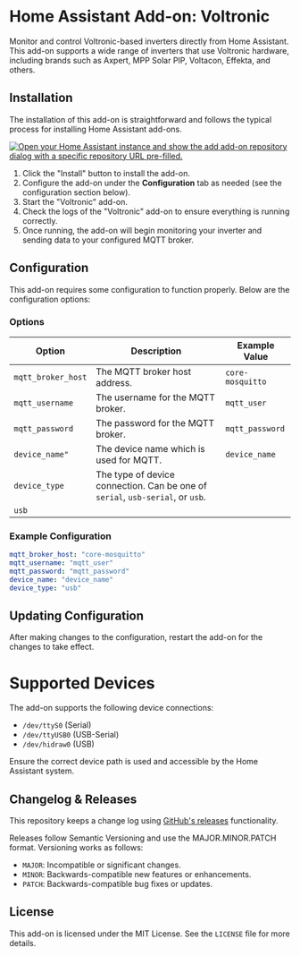 # Home Assistant Add-on: Voltronic

Monitor and control Voltronic-based inverters directly from Home Assistant. This add-on supports a wide range of inverters that use Voltronic hardware, including brands such as Axpert, MPP Solar PIP, Voltacon, Effekta, and others.

## Installation

The installation of this add-on is straightforward and follows the typical process for installing Home Assistant add-ons.

[![Open your Home Assistant instance and show the add add-on repository dialog with a specific repository URL pre-filled.](https://my.home-assistant.io/badges/supervisor_add_addon_repository.svg)](https://my.home-assistant.io/redirect/supervisor_add_addon_repository/?repository_url=https%3A%2F%2Fgithub.com%2FGitGab19%2Faddon-voltronic-inverters)

1. Click the "Install" button to install the add-on.
2. Configure the add-on under the **Configuration** tab as needed (see the configuration section below).
3. Start the "Voltronic" add-on.
4. Check the logs of the "Voltronic" add-on to ensure everything is running correctly.
5. Once running, the add-on will begin monitoring your inverter and sending data to your configured MQTT broker.

## Configuration

This add-on requires some configuration to function properly. Below are the configuration options:

### Options

| Option             | Description                                   | Example Value   |
|--------------------|-----------------------------------------------|-----------------|
| `mqtt_broker_host` | The MQTT broker host address.                | `core-mosquitto`|
| `mqtt_username`    | The username for the MQTT broker.            | `mqtt_user`     |
| `mqtt_password`    | The password for the MQTT broker.            | `mqtt_password` |
| `device_name"`     | The device name which is used for MQTT.      | `device_name` |
| `device_type`      | The type of device connection. Can be one of `serial`, `usb-serial`, or `usb`. | 
`usb`           |

### Example Configuration
```yaml
mqtt_broker_host: "core-mosquitto"
mqtt_username: "mqtt_user"
mqtt_password: "mqtt_password"
device_name: "device_name"
device_type: "usb"
```

## Updating Configuration

After making changes to the configuration, restart the add-on for the changes to take effect.

# Supported Devices

The add-on supports the following device connections:
- `/dev/ttyS0` (Serial)
- `/dev/ttyUSB0` (USB-Serial)
- `/dev/hidraw0` (USB)

Ensure the correct device path is used and accessible by the Home Assistant system.

## Changelog & Releases

This repository keeps a change log using [GitHub's releases](https://github.com/GitGab19/addon-voltronic-inverters/releases) functionality.

Releases follow Semantic Versioning and use the MAJOR.MINOR.PATCH format. Versioning works as follows:
- `MAJOR`: Incompatible or significant changes.
- `MINOR`: Backwards-compatible new features or enhancements.
- `PATCH`: Backwards-compatible bug fixes or updates.

## License

This add-on is licensed under the MIT License. See the `LICENSE` file for more details.